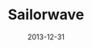 ---
discogs_id: 5364212
discogs_master_id: 1224336
title: Sailorwave
artists: ['マクロスMacross 82-99']
date: 2013-12-31
genre: ['Electronic']
image: Sailorwave-5364212.jpg
label: Fortune 500
country: US
styles: ['Vaporwave', 'Future Funk']
video: https://www.youtube.com/watch?v=iKWHv3MEfIo
category: Vaporwave
---